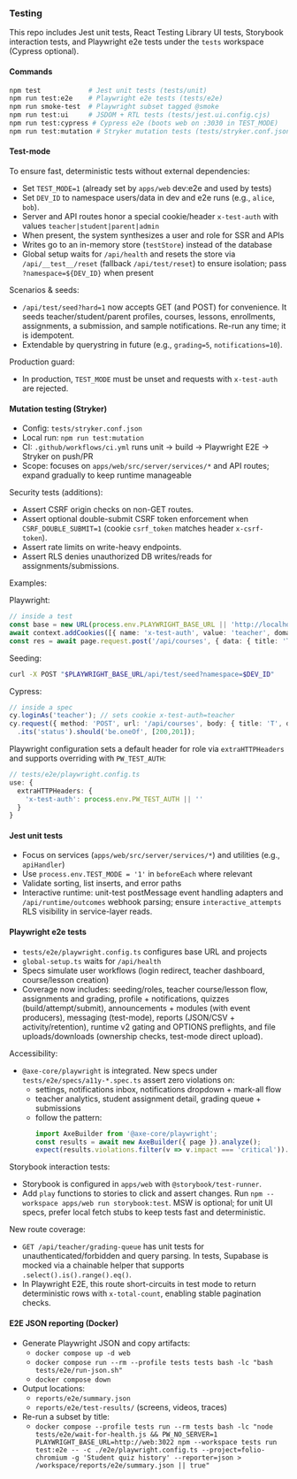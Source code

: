 ### Testing

This repo includes Jest unit tests, React Testing Library UI tests, Storybook interaction tests, and Playwright e2e tests under the `tests` workspace (Cypress optional).

#### Commands

```bash
npm test            # Jest unit tests (tests/unit)
npm run test:e2e    # Playwright e2e tests (tests/e2e)
npm run smoke-test  # Playwright subset tagged @smoke
npm run test:ui     # JSDOM + RTL tests (tests/jest.ui.config.cjs)
npm run test:cypress # Cypress e2e (boots web on :3030 in TEST_MODE)
npm run test:mutation # Stryker mutation tests (tests/stryker.conf.json)
```

#### Test-mode

To ensure fast, deterministic tests without external dependencies:

- Set `TEST_MODE=1` (already set by `apps/web` dev:e2e and used by tests)
- Set `DEV_ID` to namespace users/data in dev and e2e runs (e.g., `alice`, `bob`).
- Server and API routes honor a special cookie/header `x-test-auth` with values `teacher|student|parent|admin`
- When present, the system synthesizes a user and role for SSR and APIs
- Writes go to an in-memory store (`testStore`) instead of the database
- Global setup waits for `/api/health` and resets the store via `/api/__test__/reset` (fallback `/api/test/reset`) to ensure isolation; pass `?namespace=${DEV_ID}` when present

Scenarios & seeds:
- `/api/test/seed?hard=1` now accepts GET (and POST) for convenience. It seeds teacher/student/parent profiles, courses, lessons, enrollments, assignments, a submission, and sample notifications. Re-run any time; it is idempotent.
- Extendable by querystring in future (e.g., `grading=5`, `notifications=10`).

Production guard:
- In production, `TEST_MODE` must be unset and requests with `x-test-auth` are rejected.

#### Mutation testing (Stryker)

- Config: `tests/stryker.conf.json`
- Local run: `npm run test:mutation`
- CI: `.github/workflows/ci.yml` runs unit → build → Playwright E2E → Stryker on push/PR
- Scope: focuses on `apps/web/src/server/services/*` and API routes; expand gradually to keep runtime manageable

Security tests (additions):
- Assert CSRF origin checks on non-GET routes.
- Assert optional double-submit CSRF token enforcement when `CSRF_DOUBLE_SUBMIT=1` (cookie `csrf_token` matches header `x-csrf-token`).
- Assert rate limits on write-heavy endpoints.
- Assert RLS denies unauthorized DB writes/reads for assignments/submissions.

Examples:

Playwright:

```ts
// inside a test
const base = new URL(process.env.PLAYWRIGHT_BASE_URL || 'http://localhost:3000');
await context.addCookies([{ name: 'x-test-auth', value: 'teacher', domain: base.hostname, path: '/' }]);
const res = await page.request.post('/api/courses', { data: { title: 'T', description: '' }, headers: { 'x-test-auth': 'teacher' } });
```

Seeding:

```bash
curl -X POST "$PLAYWRIGHT_BASE_URL/api/test/seed?namespace=$DEV_ID"
```

Cypress:

```ts
// inside a spec
cy.loginAs('teacher'); // sets cookie x-test-auth=teacher
cy.request({ method: 'POST', url: '/api/courses', body: { title: 'T', description: '' }, headers: { 'x-test-auth': 'teacher' } })
  .its('status').should('be.oneOf', [200,201]);
```

Playwright configuration sets a default header for role via `extraHTTPHeaders` and supports overriding with `PW_TEST_AUTH`:

```ts
// tests/e2e/playwright.config.ts
use: {
  extraHTTPHeaders: {
    'x-test-auth': process.env.PW_TEST_AUTH || ''
  }
}
```

#### Jest unit tests

- Focus on services (`apps/web/src/server/services/*`) and utilities (e.g., `apiHandler`)
- Use `process.env.TEST_MODE = '1'` in `beforeEach` where relevant
- Validate sorting, list inserts, and error paths
- Interactive runtime: unit-test postMessage event handling adapters and `/api/runtime/outcomes` webhook parsing; ensure `interactive_attempts` RLS visibility in service-layer reads.

#### Playwright e2e tests

- `tests/e2e/playwright.config.ts` configures base URL and projects
- `global-setup.ts` waits for `/api/health`
- Specs simulate user workflows (login redirect, teacher dashboard, course/lesson creation)
- Coverage now includes: seeding/roles, teacher course/lesson flow, assignments and grading, profile + notifications, quizzes (build/attempt/submit), announcements + modules (with event producers), messaging (test-mode), reports (JSON/CSV + activity/retention), runtime v2 gating and OPTIONS preflights, and file uploads/downloads (ownership checks, test-mode direct upload).

Accessibility:

- `@axe-core/playwright` is integrated. New specs under `tests/e2e/specs/a11y-*.spec.ts` assert zero violations on:
  - settings, notifications inbox, notifications dropdown + mark-all flow
  - teacher analytics, student assignment detail, grading queue + submissions
  - follow the pattern:
    ```ts
    import AxeBuilder from '@axe-core/playwright';
    const results = await new AxeBuilder({ page }).analyze();
    expect(results.violations.filter(v => v.impact === 'critical')).toHaveLength(0);
    ```

Storybook interaction tests:
- Storybook is configured in `apps/web` with `@storybook/test-runner`.
- Add `play` functions to stories to click and assert changes. Run `npm --workspace apps/web run storybook:test`.
MSW is optional; for unit UI specs, prefer local fetch stubs to keep tests fast and deterministic.

New route coverage:
- `GET /api/teacher/grading-queue` has unit tests for unauthenticated/forbidden and query parsing. In tests, Supabase is mocked via a chainable helper that supports `.select().is().range().eq()`.
- In Playwright E2E, this route short-circuits in test mode to return deterministic rows with `x-total-count`, enabling stable pagination checks.

#### E2E JSON reporting (Docker)

- Generate Playwright JSON and copy artifacts:
  - `docker compose up -d web`
  - `docker compose run --rm --profile tests tests bash -lc "bash tests/e2e/run-json.sh"`
  - `docker compose down`
- Output locations:
  - `reports/e2e/summary.json`
  - `reports/e2e/test-results/` (screens, videos, traces)
- Re-run a subset by title:
  - `docker compose --profile tests run --rm tests bash -lc "node tests/e2e/wait-for-health.js && PW_NO_SERVER=1 PLAYWRIGHT_BASE_URL=http://web:3022 npm --workspace tests run test:e2e -- -c ./e2e/playwright.config.ts --project=folio-chromium -g 'Student quiz history' --reporter=json > /workspace/reports/e2e/summary.json || true"`


